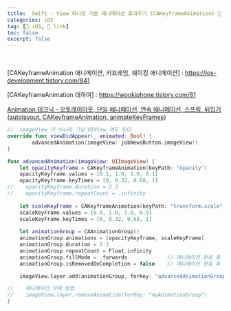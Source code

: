 ```yaml
---
title:  Swift - View 하나로 기본 애니메이션 효과주기 (CAKeyframeAnimation) 🔗
categories: iOS
tag: [🍏 iOS, 🔗 link]
toc: false
excerpt: false
---
```


​&nbsp;​

[CAKeyframeAnimation 애니메이션, 키프레임, 쉐이킹 애니메이션] : <https://ios-development.tistory.com/841>

[CAKeyframeAnimation 대하여] : <https://wookiphone.tistory.com/81>

[Animation 테크닉 - 오토레이아웃, 단일 애니메이션, 연속 애니메이션, 스프링, 뒤집기 (autolayout, CAKeyframeAnimation, animateKeyFrames)](https://ios-development.tistory.com/908)

```swift
//  imageView 가 아니라 그냥 UIView 여도 된다
override func viewDidAppear(_ animated: Bool) {
        advancedAnimation(imageView: jobNewsButton.imageView!)
}

func advancedAnimation(imageView: UIImageView) {
    let opacityKeyframe = CAKeyframeAnimation(keyPath: "opacity")
    opacityKeyframe.values = [0.1, 1.0, 1.0, 0.1]
    opacityKeyframe.keyTimes = [0, 0.32, 0.68, 1]
//    opacityKeyframe.duration = 2.3
//    opacityKeyframe.repeatCount = .infinity
        
    let scaleKeyFrame = CAKeyframeAnimation(keyPath: "transform.scale")
    scaleKeyFrame.values = [0.9, 1.0, 1.0, 0.9]
    scaleKeyFrame.keyTimes = [0, 0.32, 0.68, 1]
        
    let animationGroup = CAAnimationGroup()
    animationGroup.animations = [opacityKeyframe, scaleKeyFrame]
    animationGroup.duration = 2.3
    animationGroup.repeatCount = Float.infinity
    animationGroup.fillMode = .forwards             // 애니메이션 완료 후 상태 유지
    animationGroup.isRemovedOnCompletion = false    // 애니메이션 완료 후 제거하지 않음

    imageView.layer.add(animationGroup, forKey: "advancedAnimationGroup")

//    애니메이션 삭제 방법
//    imageView.layer.removeAnimation(forKey: "myAnimationGroup")
}

```

​

​

​
